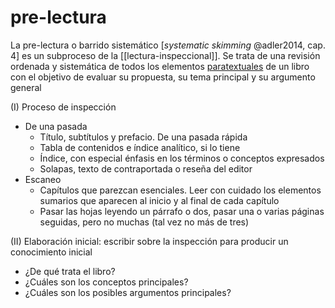 # pre-lectura
La pre-lectura o barrido sistemático [*systematic skimming* @adler2014,  cap. 4]  es un subproceso de la [[lectura-inspeccional]]. Se trata de una revisión ordenada y sistemática de todos los elementos [paratextuales](https://es.wikipedia.org/wiki/Paratexto) de un libro con el objetivo de evaluar su propuesta, su tema principal y su argumento general

(I) Proceso de inspección

- De una pasada
    - Título, subtítulos y prefacio. De una pasada rápida
    - Tabla de contenidos e índice analítico, si lo tiene
    - Índice, con especial énfasis en los términos o conceptos expresados
    - Solapas, texto de contraportada o reseña del editor
- Escaneo
    - Capítulos que parezcan esenciales. Leer con cuidado los elementos sumarios que aparecen al inicio y al final de cada capítulo
    - Pasar las hojas leyendo un párrafo o dos, pasar una o varias páginas seguidas, pero no muchas (tal vez no más de tres)

(II) Elaboración inicial: escribir sobre la inspección para producir un conocimiento inicial

- ¿De qué trata el libro?
- ¿Cuáles son los conceptos principales?
- ¿Cuáles son los posibles argumentos principales?
